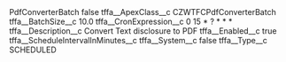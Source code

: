 <?xml version="1.0" encoding="UTF-8"?>
<CustomMetadata xmlns="http://soap.sforce.com/2006/04/metadata" xmlns:xsi="http://www.w3.org/2001/XMLSchema-instance" xmlns:xsd="http://www.w3.org/2001/XMLSchema">
    <label>PdfConverterBatch</label>
    <protected>false</protected>
    <values>
        <field>tffa__ApexClass__c</field>
        <value xsi:type="xsd:string">CZWTFCPdfConverterBatch</value>
    </values>
    <values>
        <field>tffa__BatchSize__c</field>
        <value xsi:type="xsd:double">10.0</value>
    </values>
    <values>
        <field>tffa__CronExpression__c</field>
        <value xsi:type="xsd:string">0 15 * ? * * *</value>
    </values>
    <values>
        <field>tffa__Description__c</field>
        <value xsi:type="xsd:string">Convert Text disclosure to PDF</value>
    </values>
    <values>
        <field>tffa__Enabled__c</field>
        <value xsi:type="xsd:boolean">true</value>
    </values>
    <values>
        <field>tffa__ScheduleIntervalInMinutes__c</field>
        <value xsi:nil="true"/>
    </values>
    <values>
        <field>tffa__System__c</field>
        <value xsi:type="xsd:boolean">false</value>
    </values>
    <values>
        <field>tffa__Type__c</field>
        <value xsi:type="xsd:string">SCHEDULED</value>
    </values>
</CustomMetadata>
